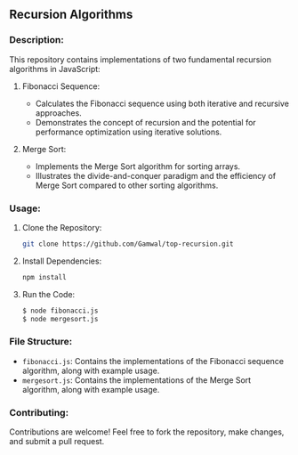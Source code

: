 ## Recursion Algorithms

### Description:

This repository contains implementations of two fundamental recursion algorithms in JavaScript:

1. Fibonacci Sequence:

   - Calculates the Fibonacci sequence using both iterative and recursive approaches.
   - Demonstrates the concept of recursion and the potential for performance optimization using iterative solutions.

2. Merge Sort:
   - Implements the Merge Sort algorithm for sorting arrays.
   - Illustrates the divide-and-conquer paradigm and the efficiency of Merge Sort compared to other sorting algorithms.

### Usage:

1. Clone the Repository:
   ```bash
   git clone https://github.com/Gamwal/top-recursion.git
   ```
2. Install Dependencies:
   ```bash
   npm install
   ```
3. Run the Code:
   ```bash
   $ node fibonacci.js
   $ node mergesort.js
   ```

### File Structure:

- `fibonacci.js`: Contains the implementations of the Fibonacci sequence algorithm, along with example usage.
- `mergesort.js`: Contains the implementations of the Merge Sort algorithm, along with example usage.

### Contributing:

Contributions are welcome! Feel free to fork the repository, make changes, and submit a pull request.
